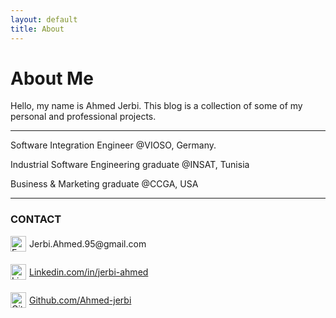 ```yaml
---
layout: default
title: About
---
```

# About Me

Hello, my name is Ahmed Jerbi.
This blog is a collection of some of my personal and professional projects.

______________________________________________

Software Integration Engineer @VIOSO, Germany.

Industrial Software Engineering graduate @INSAT, Tunisia

Business & Marketing graduate @CCGA, USA

______________________________________________

### CONTACT

<!-- Mail -->
<div style="display: flex; align-items: center; gap: 10px; margin-bottom: 20px;">
    <div onclick="copyToClipboard('Jerbi.Ahmed.95@gmail.com')" style="display: flex; align-items: center; cursor: pointer;">
        <img src="{{ site.baseurl }}/assets/images/IconMail.png" alt="Email" width="25" />
        <span style="margin-left: 5px;">Jerbi.Ahmed.95@gmail.com</span>
    </div>
</div>

<!-- Linkedin -->
<div style="display: flex; align-items: center; gap: 10px; margin-bottom: 20px;">
    <a href="https://www.linkedin.com/in/jerbi-ahmed/" style="display: flex; align-items: center;">
        <img src="{{ site.baseurl }}/assets/images/IconLinkedin.png" alt="Linkedin" width="25" />
        <span style="margin-left: 5px;"> Linkedin.com/in/jerbi-ahmed</span>
    </a>
</div>

<!-- GITHUB -->
<div style="display: flex; align-items: center; gap: 10px; margin-bottom: 20px;">
    <a href="https://github.com/Ahmed-jerbi" style="display: flex; align-items: center;">
        <img src="{{ site.baseurl }}/assets/images/IconGithub.png" alt="Github" width="25" />
        <span style="margin-left: 5px;"> Github.com/Ahmed-jerbi</span>
    </a>
</div>

<!-- JS: Copy mail -->
<script>
function copyToClipboard(text) {
    const tempInput = document.createElement('input');
    tempInput.value = text;
    document.body.appendChild(tempInput);
    tempInput.select();
    document.execCommand('copy');
    document.body.removeChild(tempInput);
    alert('Email address copied to clipboard');
}
</script>